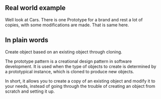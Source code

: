 ## Real world example

Well look at Cars. There is one Prototype for a brand and rest a lot of copies, with some modifications are made. That is same here.

## In plain words

Create object based on an existing object through cloning.

The prototype pattern is a creational design pattern in software development. It is used when the type of objects to create is determined by a prototypical instance, which is cloned to produce new objects.

In short, it allows you to create a copy of an existing object and modify it to your needs, instead of going through the trouble of creating an object from scratch and setting it up.
